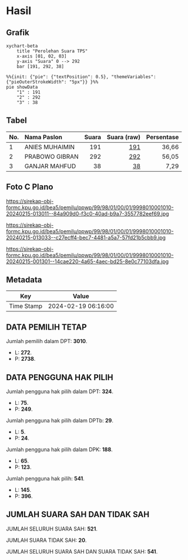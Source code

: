# Hasil

## Grafik

```mermaid
xychart-beta
    title "Perolehan Suara TPS"
    x-axis [01, 02, 03]
    y-axis "Suara" 0 --> 292
    bar [191, 292, 38]
```

```mermaid
%%{init: {"pie": {"textPosition": 0.5}, "themeVariables": {"pieOuterStrokeWidth": "5px"}} }%%
pie showData
    "1" : 191
    "2" : 292
    "3" : 38
```

## Tabel

| No. | Nama Paslon    | Suara | Suara (raw) | Persentase |
|:--- |:-------------- | -----:| -----------:| ----------:|
| 1   | ANIES MUHAIMIN | 191   | [191][p-1]  | 36,66      |
| 2   | PRABOWO GIBRAN | 292   | [292][p-2]  | 56,05      |
| 3   | GANJAR MAHFUD  | 38    | [38][p-3]   | 7,29       |


[p-1]: https://github.com/gigit-pemilu/pemilu-2024-99-luar-negeri/blob/main/pilpres/hitung-suara/sub/99-luar-negeri/sub/98-riyadh-arab-saudi/sub/01-riyadh-arab-saudi/sub/0001-riyadh-arab-saudi/sub/010-tps-009/sub/paslon-1.txt
[p-2]: https://github.com/gigit-pemilu/pemilu-2024-99-luar-negeri/blob/main/pilpres/hitung-suara/sub/99-luar-negeri/sub/98-riyadh-arab-saudi/sub/01-riyadh-arab-saudi/sub/0001-riyadh-arab-saudi/sub/010-tps-009/sub/paslon-2.txt
[p-3]: https://github.com/gigit-pemilu/pemilu-2024-99-luar-negeri/blob/main/pilpres/hitung-suara/sub/99-luar-negeri/sub/98-riyadh-arab-saudi/sub/01-riyadh-arab-saudi/sub/0001-riyadh-arab-saudi/sub/010-tps-009/sub/paslon-3.txt

## Foto C Plano

https://sirekap-obj-formc.kpu.go.id/bea5/pemilu/ppwp/99/98/01/00/01/9998010001010-20240215-013011--84a909d0-f3c0-40ad-b9a7-3557782eef69.jpg

https://sirekap-obj-formc.kpu.go.id/bea5/pemilu/ppwp/99/98/01/00/01/9998010001010-20240215-013033--c27ecff4-bec7-4481-a5a7-57fd21b5cbb9.jpg

https://sirekap-obj-formc.kpu.go.id/bea5/pemilu/ppwp/99/98/01/00/01/9998010001010-20240215-001301--14cae220-4a65-4aec-bd25-8e0c77103dfa.jpg


## Metadata

| Key        | Value               |
| ---------- | ------------------- |
| Time Stamp | 2024-02-19 06:16:00 |


## DATA PEMILIH TETAP

Jumlah pemilih dalam DPT: **3010**.
 * L: **272**.
 * P: **2738**.

## DATA PENGGUNA HAK PILIH

Jumlah pengguna hak pilih dalam DPT: **324**.
 * L: **75**.
 * P: **249**.

Jumlah pengguna hak pilih dalam DPTb: **29**.
 * L: **5**.
 * P: **24**.

Jumlah pengguna hak pilih dalam DPK: **188**.
 * L: **65**.
 * P: **123**.

Jumlah pengguna hak pilih: **541**.
 * L: **145**.
 * P: **396**.

## JUMLAH SUARA SAH DAN TIDAK SAH

JUMLAH SELURUH SUARA SAH: **521**.

JUMLAH SUARA TIDAK SAH: **20**.

JUMLAH SELURUH SUARA SAH DAN SUARA TIDAK SAH: **541**.


